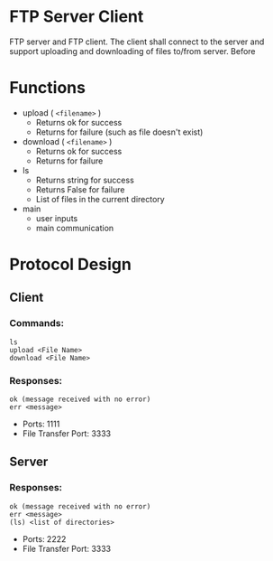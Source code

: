 # FTP Server Client
FTP server and FTP client. The client shall connect to the server and support uploading and downloading of files to/from server. Before

# Functions
* upload ( `<filename>` )
    * Returns ok for success
    * Returns <error message> for failure (such as file doesn't exist)
* download ( `<filename>` )
    * Returns ok for success
    * Returns <error message> for failure
* ls
    * Returns string for success
    * Returns False for failure
    * List of files in the current directory
* main
    * user inputs
    * main communication
        
    
# Protocol Design

## Client 

### Commands:
    ls
	upload <File Name>
	download <File Name>

### Responses:
    ok (message received with no error)
	err <message>
	
* Ports: 1111
* File Transfer Port: 3333

## Server
	
### Responses:
    ok (message received with no error)
	err <message>
	(ls) <list of directories>
* Ports: 2222
* File Transfer Port: 3333

